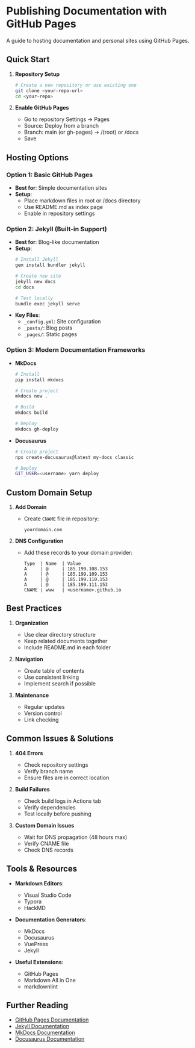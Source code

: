 # Publishing Documentation with GitHub Pages

A guide to hosting documentation and personal sites using GitHub Pages.

## Quick Start

1. **Repository Setup**
   ```bash
   # Create a new repository or use existing one
   git clone <your-repo-url>
   cd <your-repo>
   ```

2. **Enable GitHub Pages**
   - Go to repository Settings → Pages
   - Source: Deploy from a branch
   - Branch: main (or gh-pages) → /(root) or /docs
   - Save

## Hosting Options

### Option 1: Basic GitHub Pages
- **Best for**: Simple documentation sites
- **Setup**:
  - Place markdown files in root or /docs directory
  - Use README.md as index page
  - Enable in repository settings

### Option 2: Jekyll (Built-in Support)
- **Best for**: Blog-like documentation
- **Setup**:
  ```bash
  # Install Jekyll
  gem install bundler jekyll

  # Create new site
  jekyll new docs
  cd docs

  # Test locally
  bundle exec jekyll serve
  ```
- **Key Files**:
  - `_config.yml`: Site configuration
  - `_posts/`: Blog posts
  - `_pages/`: Static pages

### Option 3: Modern Documentation Frameworks
- **MkDocs**
  ```bash
  # Install
  pip install mkdocs
  
  # Create project
  mkdocs new .
  
  # Build
  mkdocs build
  
  # Deploy
  mkdocs gh-deploy
  ```

- **Docusaurus**
  ```bash
  # Create project
  npx create-docusaurus@latest my-docs classic
  
  # Deploy
  GIT_USER=<username> yarn deploy
  ```

## Custom Domain Setup

1. **Add Domain**
   - Create `CNAME` file in repository:
     ```
     yourdomain.com
     ```

2. **DNS Configuration**
   - Add these records to your domain provider:
     ```
     Type  | Name  | Value
     A     | @     | 185.199.108.153
     A     | @     | 185.199.109.153
     A     | @     | 185.199.110.153
     A     | @     | 185.199.111.153
     CNAME | www   | <username>.github.io
     ```

## Best Practices

1. **Organization**
   - Use clear directory structure
   - Keep related documents together
   - Include README.md in each folder

2. **Navigation**
   - Create table of contents
   - Use consistent linking
   - Implement search if possible

3. **Maintenance**
   - Regular updates
   - Version control
   - Link checking

## Common Issues & Solutions

1. **404 Errors**
   - Check repository settings
   - Verify branch name
   - Ensure files are in correct location

2. **Build Failures**
   - Check build logs in Actions tab
   - Verify dependencies
   - Test locally before pushing

3. **Custom Domain Issues**
   - Wait for DNS propagation (48 hours max)
   - Verify CNAME file
   - Check DNS records

## Tools & Resources

- **Markdown Editors**:
  - Visual Studio Code
  - Typora
  - HackMD

- **Documentation Generators**:
  - MkDocs
  - Docusaurus
  - VuePress
  - Jekyll

- **Useful Extensions**:
  - GitHub Pages
  - Markdown All in One
  - markdownlint

## Further Reading

- [GitHub Pages Documentation](https://docs.github.com/en/pages)
- [Jekyll Documentation](https://jekyllrb.com/docs/)
- [MkDocs Documentation](https://www.mkdocs.org/)
- [Docusaurus Documentation](https://docusaurus.io/docs) 